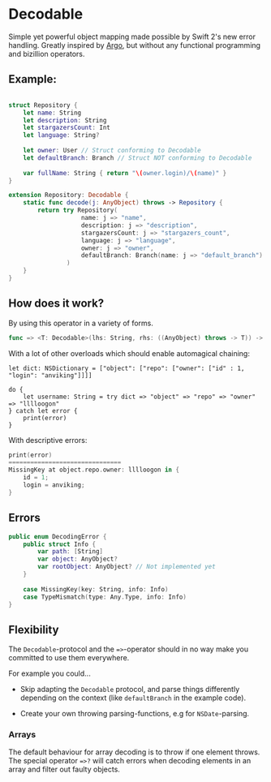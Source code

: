 # Decodable
Simple yet powerful object mapping made possible by Swift 2's new error handling. Greatly inspired by [Argo](http://github.com/thoughtbot/Argo), but without any functional programming and bizillion operators.

## Example:

```swift

struct Repository {
    let name: String
    let description: String
    let stargazersCount: Int
    let language: String?
    
    let owner: User // Struct conforming to Decodable
    let defaultBranch: Branch // Struct NOT conforming to Decodable
    
    var fullName: String { return "\(owner.login)/\(name)" }
}

extension Repository: Decodable {
    static func decode(j: AnyObject) throws -> Repository {
        return try Repository(
                    name: j => "name", 
                    description: j => "description", 
                    stargazersCount: j => "stargazers_count", 
                    language: j => "language", 
                    owner: j => "owner", 
                    defaultBranch: Branch(name: j => "default_branch")
                )
    }
}

```

## How does it work?
By using this operator in a variety of forms.
```swift
func => <T: Decodable>(lhs: String, rhs: ((AnyObject) throws -> T)) -> ((AnyObject) throws -> T)
```
With a lot of other overloads which should enable automagical chaining:
```
let dict: NSDictionary = ["object": ["repo": ["owner": ["id" : 1, "login": "anviking"]]]]

do {
    let username: String = try dict => "object" => "repo" => "owner" => "lllloogon"
} catch let error {
    print(error)
}
```
With descriptive errors:
```swift
print(error)
===============================
MissingKey at object.repo.owner: lllloogon in {
    id = 1;
    login = anviking;
}
```

## Errors
```swift
public enum DecodingError {
    public struct Info {
        var path: [String]
        var object: AnyObject?
        var rootObject: AnyObject? // Not implemented yet
    }
    
    case MissingKey(key: String, info: Info)
    case TypeMismatch(type: Any.Type, info: Info)
}
```
## Flexibility
The `Decodable`-protocol and the `=>`-operator should in no way make you committed to use them everywhere.

For example you could...

- Skip adapting the `Decodable` protocol, and parse things differently depending on the context (like `defaultBranch` in the example code).

- Create your own throwing parsing-functions, e.g for `NSDate`-parsing.

### Arrays
The default behaviour for array decoding is to throw if one element throws. The special operator `=>?` will catch errors when decoding elements in an array and filter out faulty objects.
